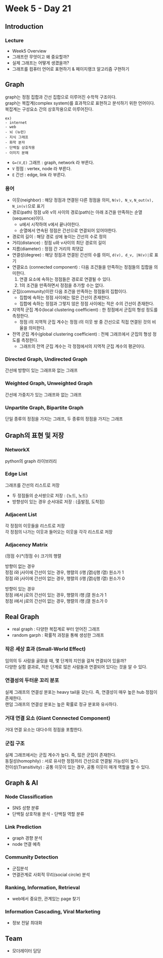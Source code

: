 # Week 5 - Day 21

## Introduction
### Lecture
- Week5 Overview
- 그래프란 무엇이고 왜 중요할까?
- 실제 그래프는 어떻게 생겼을까?
- 그래프를 컴퓨터 언어로 표현하기 & 페이지랭크 알고리즘 구현하기

## Graph
graph는 정점 집합과 간선 집합으로 이루어진 수학적 구조이다.  
graph는 복잡계(complex system)를 효과적으로 표현하고 분석하기 위한 언어이다.  
복잡계는 구성요소 간의 상호작용으로 이루어진다.  
```
ex)
- internet
- web
- 뇌 (뉴런)
- 지식 그래프
- 화학 분자
- 단백질 상호작용
- 이미지 분해
```

- ```G=(V,E)``` 그래프 : graph, network 라 부른다.
- ```V``` 정점 : vertex, node 라 부른다.
- ```E``` 간선 : edge, link 라 부른다.

### 용어
- 이웃(neighbor) : 해당 정점과 연결된 다른 정점을 의미, ```N(v), N_v```, ```N_out(v), N_in(v)```으로 표기
- 경로(path) 정점 u와 v의 사이의 경로(path)는 아래 조건을 만족하는 순열(sequence)이다.  
    - u에서 시작하여 v에서 끝나야한다.
    - 순열에서 연속된 정점은 간선으로 연결되어 있어야한다.
- 경로의 길이 : 해당 경로 상에 놓이는 간선의 수로 정의
- 거리(distance) : 정점 u와 v사이의 최단 경로의 길이  
- 지름(diameter) : 정점 간 거리의 최댓값
- 연결성(degree) : 해당 정점과 연결된 간선의 수를 의미, ```d(v), d_v, |N(v)|```로 표기
- 연결요소 (connected component) : 다음 조건들을 만족하는 정점들의 집합을 의미한다.  
    1. 연결 요소에 속하는 정점들은 경로로 연결될 수 있다.
    1. 1의 조건을 만족하면서 정점을 추가할 수는 없다.
- 군집(community)이란 다음 조건을 만족하는 정점들의 집합이다.  
    - 집합에 속하는 정점 사이에는 많은 간선이 존재한다.
    - 집합에 속하는 정점과 그렇지 않은 정점 사이에는 적은 수의 간선이 존재한다.
- 지역적 군집 계수(local clustering coefficient) : 한 정점에서 군집의 형성 정도를 측정한다.  
    - 정점 i의 지역적 군집 계수는 정점 i의 이웃 쌍 중 간선으로 직접 연결된 것의 비율을 의미한다.  
- 전역 군집 계수(global clustering coefficient) : 전체 그래프에서 군집의 형성 정도를 측정한다.  
    - 그래프의 전역 군집 계수는 각 정점에서의 지역적 군집 계수의 평균이다.  

### Directed Graph, Undirected Graph
간선에 방향이 있는 그래프와 없는 그래프
### Weighted Graph, Unweighted Graph 
간선에 가중치가 있는 그래프와 없는 그래프
### Unpartite Graph, Bipartite Graph 
단일 종류의 정점을 가지는 그래프, 두 종류의 정점을 가지는 그래프


## Graph의 표현 및 저장
### NetworkX
python의 graph 라이브러리  

### Edge List
그래프를 간선의 리스트로 저장  
- 두 정점들의 순서쌍으로 저장 : (노드, 노드)
- 방향성이 있는 경우 순서대로 저장 : (출발점, 도착점)

### Adjacent List
각 정점의 이웃들을 리스트로 저장  
각 정점의 나가는 이웃과 들어오는 이웃을 각각 리스트로 저장  

### Adjacency Matrix
(정점 수)*(정점 수) 크기의 행렬  

방향이 없는 경우  
정점 i와 j사이에 간선이 있는 경우, 행렬의 (i행 j열)(j행 i열) 원소가 1  
정점 i와 j사이에 간선이 없는 경우, 행렬의 (i행 j열)(j행 i열) 원소가 0  

방향이 있는 경우  
정점 i에서 j로의 간선이 있는 경우, 행렬의 i행 j열 원소가 1  
정점 i에서 j로의 간선이 없는 경우, 행렬의 i행 j열 원소가 0  


## Real Graph
- real graph : 다양한 복잡계로 부터 얻어진 그래프  
- random garph : 확률적 과정을 통해 생성한 그래프  

### 작은 세상 효과 (Small-World Effect)
임의의 두 사람을 골랐을 때, 몇 단계의 지인을 걸쳐 연결되어 있을까?  
다양한 실험 결과로, 적은 단계로 많은 사람들과 연결되어 있다는 것을 알 수 있다.  

### 연결성의 두터운 꼬리 분포
실제 그래프의 연결성 분포는 heavy tail을 갖는다. 즉, 연결성이 매우 높은 hub 정점이 존재한다.  
랜덤 그래프의 연결성 분포는 높은 확률로 정규 분포와 유사하다.  

### 거대 연결 요소 (Giant Connected Component)
거대 연결 요소는 대다수의 정점을 포함한다.  

### 군집 구조
실제 그래프에서는 군집 계수가 높다. 즉, 많은 군집이 존재한다.  
동질성(homophily) : 서로 유사한 정점끼리 간선으로 연결될 가능성이 높다.  
전이성(Transitivity) : 공통 이웃이 있는 경우, 공통 이웃이 매개 역할을 할 수 있다.  


## Graph & AI
### Node Classification
- SNS 성향 분류
- 단백질 상호작용 분석 - 단백질 역할 분류
### Link Prediction
- graph 경향 분석
- node 연결 예측
### Community Detection
- 군집분석
- 연결관계로 사회적 무리(social circle) 분석
### Ranking, Information, Retrieval
- web에서 중요한, 관계있는 page 찾기
### Information Cascading, Viral Marketing
- 정보 전달 최대화


## Team
- 모더레이터 담당



